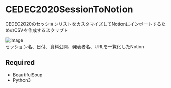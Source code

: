 # CEDEC2020SessionToNotion
CEDEC2020のセッションリストをカスタマイズしてNotionにインポートするためのCSVを作成するスクリプト

![image](https://user-images.githubusercontent.com/144386/91651749-51365f80-eacb-11ea-8992-8a3e6b6e48a3.png)  
セッション名、日付、資料公開、発表者名、URLを一覧化したNotion

## Required

- BeautifulSoup
- Python3
